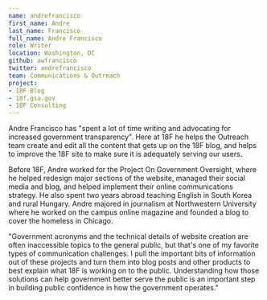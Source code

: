 ```yaml
---
name: andrefrancisco
first_name: Andre
last_name: Francisco
full_name: Andre Francisco 
role: Writer
location: Washington, DC
github: awfrancisco
twitter: andrefrancisco
team: Communications & Outreach
project:
- 18F Blog
- 18f.gsa.gov
- 18F Consulting
---
```


Andre Francisco has "spent a lot of time writing and advocating for increased government transparency". Here at 18F he helps the Outreach team create and edit all the content that gets up on the 18F blog, and helps to improve the 18F site to make sure it is adequately serving our users.

Before 18F, Andre worked for the Project On Government Oversight, where he helped redesign major sections of the website, managed their social media and blog, and helped implement their online communications strategy. He also spent two years abroad teaching English in South Korea and rural Hungary. Andre majored in journalism at Northwestern University where he worked on the campus online magazine and founded a blog to cover the homeless in Chicago.

"Government acronyms and the technical details of website creation are often inaccessible topics to the general public, but that's one of my favorite types of communication challenges. I pull the important bits of information out of these projects and turn them into blog posts and other products to best explain what 18F is working on to the public. Understanding how those solutions can help government better serve the public is an important step in building public confidence in how the government operates."
